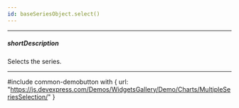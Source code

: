 ```yaml
---
id: baseSeriesObject.select()
---
```

---
##### shortDescription
Selects the series.

---
#include common-demobutton with {
    url: "https://js.devexpress.com/Demos/WidgetsGallery/Demo/Charts/MultipleSeriesSelection/"
}